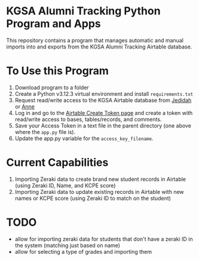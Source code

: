 # KGSA Alumni Tracking Python Program and Apps

This repository contains a program that manages automatic and manual imports into and exports from the KGSA Alumni Tracking Airtable database.

# To Use this Program
1. Download program to a folder
2. Create a Python v3.12.3 virtual environment and install `requirements.txt`
3. Request read/write access to the KGSA Airtable database from [Jedidah](mailto:jedidah@kgsafoundation.org) or [Anne](mailto:anne.baldwin06@gmail.com)
4. Log in and go to the [Airtable Create Token page](airtable.com/create/tokens) and create a token with read/write access to bases, tables/records, and comments.
5. Save your Access Token in a text file in the parent directory (one above where the `app.py` file is).
6. Update the app.py variable for the `access_key_filename`.

# Current Capabilities
1. Importing Zeraki data to create brand new student records in Airtable (using Zeraki ID, Name, and KCPE score)
2. Importing Zeraki data to update existing records in Airtable with new names or KCPE score (using Zeraki ID to match on the student)

# TODO 
- allow for importing zeraki data for students that don't have a zeraki ID in the system (matching just based on name)
- allow for selecting a type of grades and importing them